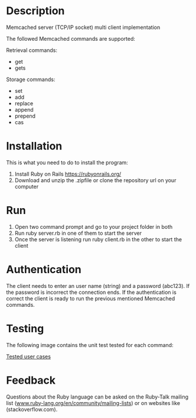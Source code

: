 # Description

Memcached server (TCP/IP socket) multi client implementation

The followed Memcached commands are supported:

Retrieval commands:
- get
- gets
  
Storage commands:
- set
- add
- replace
- append
- prepend
- cas

# Installation

This is what you need to do to install the program:

1. Install Ruby on Rails https://rubyonrails.org/
2. Download and unzip the .zipfile or clone the repository url on your computer

# Run

1. Open two command prompt and go to your project folder in both
2. Run ruby server.rb in one of them to start the server
3. Once the server is listening run ruby client.rb in the other to start the client

# Authentication

The client needs to enter an user name (string) and a password (abc123). If the password is incorrect the connection ends.
If the authentication is correct the client is ready to run the previous mentioned Memcached commands.

# Testing

The following image contains the unit test tested for each command: 

[Tested user cases](/userCases.jpg)

# Feedback

Questions about the Ruby language can be asked on the Ruby-Talk mailing list (www.ruby-lang.org/en/community/mailing-lists) or on websites like (stackoverflow.com).
